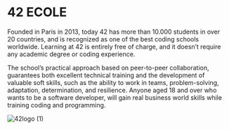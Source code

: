 # 42 ECOLE

Founded in Paris in 2013, today 42 has more than 10.000 students in over 20 countries, and is recognized as one of the best coding schools worldwide. Learning at 42 is entirely free of charge, and it doesn’t require any academic degree or coding experience.

The school’s practical approach based on peer-to-peer collaboration, guarantees both excellent technical training and the development of valuable soft skills, such as the ability to work in teams, problem-solving, adaptation, determination, and resilience. Anyone aged 18 and over who wants to be a software developer, will gain real business world skills while training coding and programming.

![42logo (1)](https://user-images.githubusercontent.com/95627071/214829535-8c8bbb33-8b09-4793-8a19-92a81991cc17.png)
